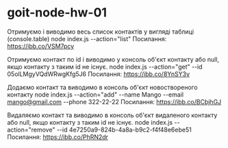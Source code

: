 # goit-node-hw-01

Отримуємо і виводимо весь список контактів у вигляді таблиці (console.table)
node index.js --action="list"
Посилання: https://ibb.co/VSM7pcy


Отримуємо контакт по id і виводимо у консоль об'єкт контакту або null, якщо контакту з таким id не існує.
node index.js --action="get" --id 05olLMgyVQdWRwgKfg5J6
Посилання: https://ibb.co/8YnSY3v


Додаємо контакт та виводимо в консоль об'єкт новоствореного контакту
node index.js --action="add" --name Mango --email mango@gmail.com --phone 322-22-22
Посилання: https://ibb.co/BCbjhGJ


Видаляємо контакт та виводимо в консоль об'єкт видаленого контакту або null, якщо контакту з таким id не існує.
node index.js --action="remove" --id 4e7250a9-824b-4a8a-b9c2-f4f48e6ebe51
Посилання: https://ibb.co/PhRN2dr